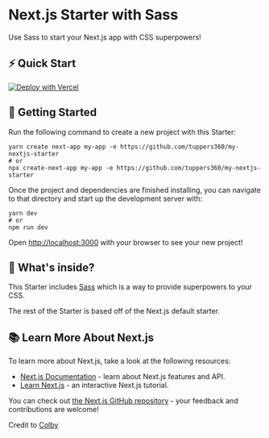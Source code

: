 # Next.js Starter with Sass

Use Sass to start your Next.js app with CSS superpowers!

## ⚡️ Quick Start
[![Deploy with Vercel](https://vercel.com/button)](https://vercel.com/new/project?template=https://github.com/tuppers360/my-nextjs-starter)

## 🚀 Getting Started

Run the following command to create a new project with this Starter:

```
yarn create next-app my-app -e https://github.com/tuppers360/my-nextjs-starter
# or
npx create-next-app my-app -e https://github.com/tuppers360/my-nextjs-starter
```

Once the project and dependencies are finished installing, you can navigate to that directory and start up the development server with:
```
yarn dev
# or
npm run dev
```

Open [http://localhost:3000](http://localhost:3000) with your browser to see your new project!

## 🧐 What's inside?
This Starter includes [Sass](https://sass-lang.com/) which is a way to provide superpowers to your CSS.

The rest of the Starter is based off of the Next.js default starter.

## 📚 Learn More About Next.js

To learn more about Next.js, take a look at the following resources:

- [Next.js Documentation](https://nextjs.org/docs) - learn about Next.js features and API.
- [Learn Next.js](https://nextjs.org/learn) - an interactive Next.js tutorial.

You can check out [the Next.js GitHub repository](https://github.com/vercel/next.js/) - your feedback and contributions are welcome!

Credit to [Colby](https://github.com/colbyfayock)

